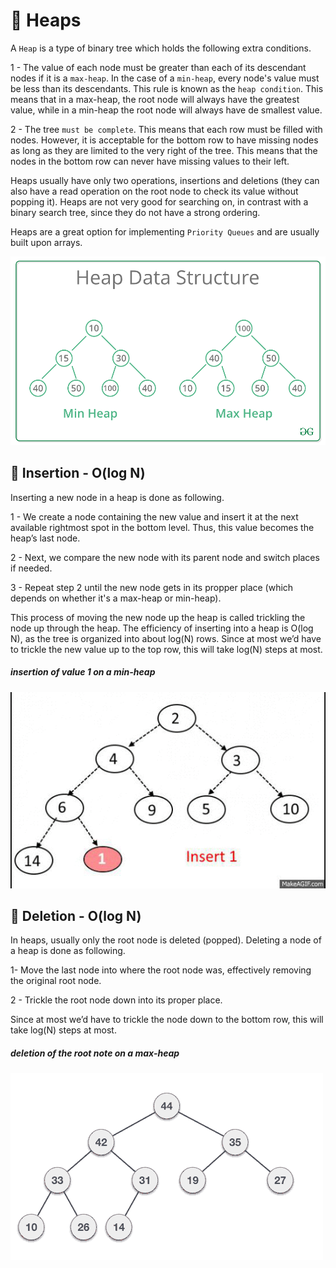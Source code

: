 # :bookmark_tabs: Heaps

A `Heap` is a type of binary tree which holds the following extra conditions.

1 - The value of each node must be greater than each of its descendant nodes if it is a `max-heap`. In the case of a `min-heap`, every node's value must be less than its descendants. This rule is known as the `heap condition`. This means that in a max-heap, the root node will always have the greatest value, while in a min-heap the root node will always have de smallest value.

2 - The tree `must be complete`. This means that each row must be filled with nodes. However, it is acceptable for the bottom row to have missing nodes as long as they are limited to the very right of the tree. This means that the nodes in the bottom row can never have missing values to their left.

Heaps usually have only two operations, insertions and deletions (they can also have a read operation on the root node to check its value without popping it). Heaps are not very good for searching on, in contrast with a binary search tree, since they do not have a strong ordering.

Heaps are a great option for implementing `Priority Queues` and are usually built upon arrays.

![alt text](../../statics/images/heaps.png)


## :bookmark_tabs: Insertion - O(log N)

Inserting a new node in a heap is done as following.

1 - We create a node containing the new value and insert it at the next available rightmost spot in the bottom level. Thus, this value becomes the heap’s last node.

2 - Next, we compare the new node with its parent node and switch places if needed.

3 - Repeat step 2 until the new node gets in its propper place (which depends on whether it's a max-heap or min-heap).

This process of moving the new node up the heap is called trickling the node up through the heap. The efficiency of inserting into a heap is O(log N), as the tree is organized into about log(N) rows. Since at most we’d have to trickle the new value up to the top row, this will take log(N) steps at most.

##### insertion of value 1 on a min-heap

![alt text](../../statics/images/heap-insertion.gif)


## :bookmark_tabs: Deletion - O(log N)

In heaps, usually only the root node is deleted (popped). Deleting a node of a heap is done as following.

1- Move the last node into where the root node was, effectively removing the original root node.

2 - Trickle the root node down into its proper place.

Since at most we’d have to trickle the node down to the bottom row, this will take log(N) steps at most.

##### deletion of the root note on a max-heap

![alt text](../../statics/images/heap-deletion.gif)
